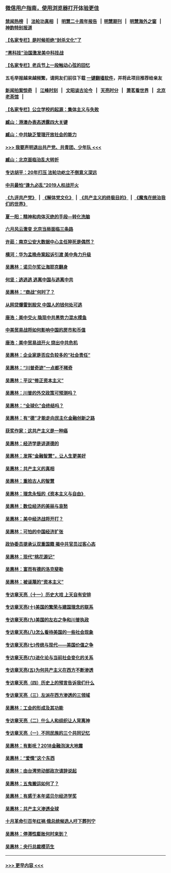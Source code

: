### [微信用户指南，使用浏览器打开体验更佳](https://github.com/gfw-breaker/banned-news1/blob/master/indexes/wechat-guide.md?t=0)
#### [禁闻热榜](热点新闻.md?t=0)  &nbsp;&nbsp;|&nbsp;&nbsp; [法轮功真相](https://github.com/gfw-breaker/truth/blob/master/README.md?t=0) &nbsp;&nbsp;|&nbsp;&nbsp; [明慧二十周年报告](https://github.com/gfw-breaker/mh-reports/blob/master/README.md?t=0) &nbsp;&nbsp;|&nbsp;&nbsp;[明慧期刊](https://github.com/gfw-breaker/mh-qikan) &nbsp;&nbsp;|&nbsp;&nbsp; [明慧海外之窗](https://github.com/gfw-breaker/mh-news/blob/master/README.md?t=0) &nbsp;&nbsp;|&nbsp;&nbsp; [神韵特别报道](https://github.com/gfw-breaker/mh-news/blob/master/shenyun.md?t=0)
#### [【名家专栏】是时候拒绝“封杀文化”了](../pages/nsc423/n11814093.md?t=02110122) 
#### [“黑科技”治国激发美中科技战](../pages/nsc423/n11638056.md?t=02110122) 
#### [【名家专栏】老兵节上一段触动心弦的回忆](../pages/nsc423/n11646016.md?t=02110122) 
#### 五毛举报越来越频繁，请网友们前往下载 [一键翻墙软件](https://github.com/gfw-breaker/ssr-accounts)，并将此项目推荐给亲友
#### [新闻拍案惊奇](https://github.com/gfw-breaker/banned-news1/blob/master/pages/link4.md) &nbsp;&nbsp;|&nbsp;&nbsp; [江峰时刻](https://github.com/gfw-breaker/banned-news1/blob/master/pages/link4.md) &nbsp;&nbsp;|&nbsp;&nbsp; [文昭谈古论今](https://github.com/gfw-breaker/banned-news1/blob/master/pages/link4.md) &nbsp;&nbsp;|&nbsp;&nbsp; [天亮时分](https://github.com/gfw-breaker/banned-news1/blob/master/pages/link4.md) &nbsp;&nbsp;|&nbsp;&nbsp; [萧茗看世界](https://github.com/gfw-breaker/banned-news1/blob/master/pages/link4.md) &nbsp;&nbsp;|&nbsp;&nbsp; [北京老茶馆](https://github.com/gfw-breaker/banned-news1/blob/master/pages/link4.md) &nbsp;&nbsp;|&nbsp;&nbsp; 
#### [【名家专栏】公立学校的起源：集体主义与失败](../pages/nsc423/n11601833.md?t=02110122) 
#### [臧山：港澳办表态透露四大关键](../pages/nsc423/n11421628.md?t=02110122) 
#### [臧山：中共缺乏管理开放社会的能力](../pages/nsc423/n11407457.md?t=02110122) 
#### [>>> 我要声明退出共产党、共青团、少年队 <<<](https://github.com/begood0513/goodnews/blob/master/quit/letter.md) 
#### [臧山：北京面临治乱大转折](../pages/nsc423/n11406895.md?t=02110122) 
#### [专访胡平：20年打压 法轮功屹立不倒意义深远](../pages/nsc423/n11398800.md?t=02110122) 
#### [中共最怕“逢九必乱”2019人权战开火](../pages/nsc423/n11385248.md?t=02110122) 
#### [《九评共产党》](https://github.com/begood0513/9ping.md/blob/master/README.md) &nbsp;|&nbsp; [《解体党文化》](../../../../jtdwh.md/blob/master/README.md)  &nbsp;|&nbsp; [《共产主义的终极目的》](../../../../gczydzjmd.md/blob/master/README.md) &nbsp;|&nbsp; [《魔鬼在统治我们的世界》](../../../../mgztzwmdsj.md/blob/master/README.md) 
#### [夏一阳：精神和肉体灭绝的手段—转化洗脑](../pages/nsc423/n11368250.md?t=02110122) 
#### [六月风云激变 北京当局面临三条路](../pages/nsc423/n11313668.md?t=02110122) 
#### [许茹：南京公安大数据中心主任猝死是偶然？](../pages/nsc423/n11064744.md?t=02110122) 
#### [横河：华为孟晚舟案起诉引渡 美中角力升级](../pages/nsc423/n11027230.md?t=02110122) 
#### [吴惠林：诺贝尔奖让海耶克翻身](../pages/nsc423/n10890049.md?t=02110122) 
#### [何坚：逃逃逃 逃离中国与逃离中共](../pages/nsc423/n10592891.md?t=02110122) 
#### [吴惠林：“商战”何时了？](../pages/nsc423/n10573558.md?t=02110122) 
#### [从网贷爆雷到股灾 中国人的钱何处可逃](../pages/nsc423/n10572800.md?t=02110122) 
#### [唐浩：美中交火 隐现中共黑势力混水摸鱼](../pages/nsc423/n10544040.md?t=02110122) 
#### [中美贸易战将如何影响中国的房市和币值](../pages/nsc423/n10543697.md?t=02110122) 
#### [唐浩：美中贸易战开火 烧出中共危机](../pages/nsc423/n10540126.md?t=02110122) 
#### [吴惠林：企业家是否应负较多的“社会责任”](../pages/nsc423/n10535022.md?t=02110122) 
#### [吴惠林：“川普奇迹”一点都不稀奇](../pages/nsc423/n10512808.md?t=02110122) 
#### [吴惠林：平议“修正资本主义”](../pages/nsc423/n10495724.md?t=02110122) 
#### [吴惠林：川普的外交政策可预测吗？](../pages/nsc423/n10462387.md?t=02110122) 
#### [吴惠林：“全球化”会终结吗？](../pages/nsc423/n10452838.md?t=02110122) 
#### [吴惠林：有“德”才能走向民主化金融创新之路](../pages/nsc423/n10432292.md?t=02110122) 
#### [获奖作家：这共产主义是一种癌](../pages/nsc423/n10431541.md?t=02110122) 
#### [吴惠林：经济学是讲道德的](../pages/nsc423/n10398014.md?t=02110122) 
#### [吴惠林：发挥“金融智慧”，让人生更美好](../pages/nsc423/n10375019.md?t=02110122) 
#### [吴惠林：共产主义的真相](../pages/nsc423/n10351394.md?t=02110122) 
#### [吴惠林：重拾古人的智慧](../pages/nsc423/n10337691.md?t=02110122) 
#### [吴惠林：理念永恒的《资本主义与自由》](../pages/nsc423/n10316274.md?t=02110122) 
#### [吴惠林：数位经济的美丽与哀愁](../pages/nsc423/n10292946.md?t=02110122) 
#### [吴惠林：美中经济战将开打？](../pages/nsc423/n10258825.md?t=02110122) 
#### [吴惠林：可怕的中国经济扩张](../pages/nsc423/n10219147.md?t=02110122) 
#### [政协委员提承认双重国籍 揭中共官员过客心态](../pages/nsc423/n10208809.md?t=02110122) 
#### [吴惠林：现代“桃花源记”](../pages/nsc423/n10185234.md?t=02110122) 
#### [吴惠林：富而有德的洛克斐勒](../pages/nsc423/n10142264.md?t=02110122) 
#### [吴惠林：被诬蔑的“资本主义”](../pages/nsc423/n10124816.md?t=02110122) 
#### [专访章天亮（十一）历史大戏 上天自有安排](../pages/nsc423/n10094905.md?t=02110122) 
#### [专访章天亮(十)美国的繁荣与建国理念的联系](../pages/nsc423/n10094899.md?t=02110122) 
#### [专访章天亮(九)美国的左右之争和川普执政](../pages/nsc423/n10094889.md?t=02110122) 
#### [专访章天亮(八)怎么看待美国的一些社会现象](../pages/nsc423/n10094857.md?t=02110122) 
#### [专访章天亮(七)传统与现代——美国价值之争](../pages/nsc423/n10093140.md?t=02110122) 
#### [专访章天亮(六)进化论与当前社会变化的关系](../pages/nsc423/n10092036.md?t=02110122) 
#### [专访章天亮(五)为何共产主义在西方不断渗透](../pages/nsc423/n10083620.md?t=02110122) 
#### [专访章天亮（四）历史上的预言告诉我们什么](../pages/nsc423/n10083606.md?t=02110122) 
#### [专访章天亮（三）左派在西方渗透的三领域](../pages/nsc423/n10081115.md?t=02110122) 
#### [吴惠林：工会的形成及其功能](../pages/nsc423/n10080633.md?t=02110122) 
#### [专访章天亮（二）什么人和组织让人背离神](../pages/nsc423/n10076637.md?t=02110122) 
#### [专访章天亮（一）不同民族的三个共同记忆](../pages/nsc423/n10074188.md?t=02110122) 
#### [吴惠林：有影呒？2018金融泡沫大地震](../pages/nsc423/n10040534.md?t=02110122) 
#### [吴惠林：“爱情”这个东西](../pages/nsc423/n10019423.md?t=02110122) 
#### [吴惠林：由台湾劳动部政次请辞说起](../pages/nsc423/n9979679.md?t=02110122) 
#### [吴惠林：五鬼搬运如何了？](../pages/nsc423/n9925338.md?t=02110122) 
#### [吴惠林：有感于本年诺贝尔经济学奖](../pages/nsc423/n9871883.md?t=02110122) 
#### [吴惠林：共产主义渗透全球](../pages/nsc423/n9812748.md?t=02110122) 
#### [十月革命引百年红祸 俄总统候选人吁下葬列宁](../pages/nsc423/n9810182.md?t=02110122) 
#### [吴惠林：停滞性膨胀何时来到？](../pages/nsc423/n9764136.md?t=02110122) 
#### [吴惠林：央行总裁模范生](../pages/nsc423/n9728134.md?t=02110122) 

----
#### [ >>> 更早内容 <<< ](../indexes/nsc423-earlier.md)
